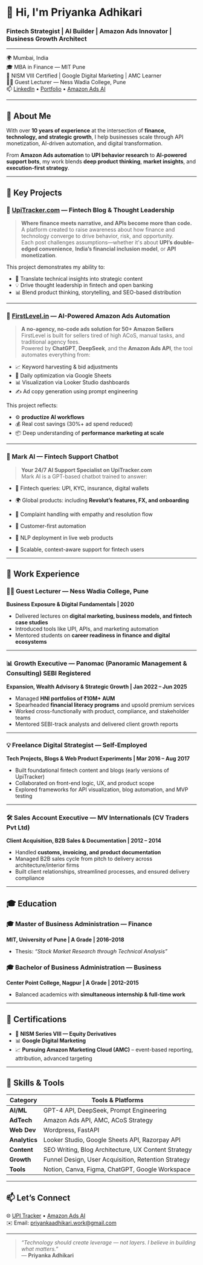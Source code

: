
# 👋 Hi, I'm Priyanka Adhikari  
### Fintech Strategist | AI Builder | Amazon Ads Innovator | Business Growth Architect  

---

🌍 Mumbai, India  
🎓 MBA in Finance — MIT Pune  
📜 NISM VIII Certified | Google Digital Marketing | AMC Learner  
👩‍🏫 Guest Lecturer — Ness Wadia College, Pune  
📫 [LinkedIn](https://linkedin.com/in/priyanka-adhikari) • [Portfolio](https://upitracker.com) • [Amazon Ads AI](https://firstlevel.in)

---

## 🚀 About Me

With over **10 years of experience** at the intersection of **finance, technology, and strategic growth**, I help businesses scale through API monetization, AI-driven automation, and digital transformation.

From **Amazon Ads automation** to **UPI behavior research** to **AI-powered support bots**, my work blends **deep product thinking**, **market insights**, and **execution-first strategy**.

---

## 🔷 Key Projects

### 🔹 [UpiTracker.com](https://upitracker.com) — Fintech Blog & Thought Leadership  
> **Where finance meets narrative, and APIs become more than code.**  
A platform created to raise awareness about how finance and technology converge to drive behavior, risk, and opportunity.  
Each post challenges assumptions—whether it's about **UPI’s double-edged convenience**, **India’s financial inclusion model**, or **API monetization**.  

This project demonstrates my ability to:  
- 🧠 Translate technical insights into strategic content  
- 💡 Drive thought leadership in fintech and open banking  
- 📊 Blend product thinking, storytelling, and SEO-based distribution  


---

### 🔹 [FirstLevel.in](https://firstlevel.in) — AI-Powered Amazon Ads Automation  
> **A no-agency, no-code ads solution for 50+ Amazon Sellers**  
FirstLevel is built for sellers tired of high ACoS, manual tasks, and traditional agency fees.  
Powered by **ChatGPT**, **DeepSeek**, and the **Amazon Ads API**, the tool automates everything from:
- 📈 Keyword harvesting & bid adjustments  
- 🔁 Daily optimization via Google Sheets  
- 📊 Visualization via Looker Studio dashboards  
- ✍️ Ad copy generation using prompt engineering  

This project reflects:
- ⚙️ **productize AI workflows**  
- 💰 Real cost savings (30%+ ad spend reduced)  
- 📦 Deep understanding of **performance marketing at scale**

---

### 🤖 Mark AI — Fintech Support Chatbot  
> **Your 24/7 AI Support Specialist on UpiTracker.com**  
Mark AI is a GPT-based chatbot trained to answer:
- 💬 Fintech queries: UPI, KYC, insurance, digital wallets  
- 🌍 Global products: including **Revolut’s features, FX, and onboarding**  
- 📢 Complaint handling with empathy and resolution flow  

- 🧠 Customer-first automation  
- 🔌 NLP deployment in live web products  
- 💬 Scalable, context-aware support for fintech users

---

## 💼 Work Experience

### 👩‍🏫 Guest Lecturer — Ness Wadia College, Pune  
**Business Exposure & Digital Fundamentals | 2020**  
- Delivered lectures on **digital marketing, business models, and fintech case studies**  
- Introduced tools like UPI, APIs, and marketing automation  
- Mentored students on **career readiness in finance and digital ecosystems**

---

### 📊 Growth Executive — Panomac (Panoramic Management & Consulting) SEBI Registered 
**Expansion, Wealth Advisory & Strategic Growth | Jan 2022 – Jun 2025**  
- Managed **HNI portfolios of ₹10M+ AUM**  
- Spearheaded **financial literacy programs** and upsold premium services  
- Worked cross-functionally with product, compliance, and stakeholder teams  
- Mentored SEBI-track analysts and delivered client growth reports

---

### 💡 Freelance Digital Strategist — Self-Employed  
**Tech Projects, Blogs & Web Product Experiments | Mar 2016 – Aug 2017**  
- Built foundational fintech content and blogs (early versions of UpiTracker)  
- Collaborated on front-end logic, UX, and product scope  
- Explored frameworks for API visualization, blog automation, and MVP testing

---

### 🛠 Sales Account Executive — MV Internationals (CV Traders Pvt Ltd)  
**Client Acquisition, B2B Sales & Documentation | 2012 – 2014**  
- Handled **customs, invoicing, and product documentation**  
- Managed B2B sales cycle from pitch to delivery across architecture/interior firms  
- Built client relationships, streamlined processes, and ensured delivery compliance

---

## 🎓 Education

### 🎓 Master of Business Administration — Finance  
**MIT, University of Pune | A Grade | 2016–2018**  
- Thesis: *“Stock Market Research through Technical Analysis”*  

### 🎓 Bachelor of Business Administration — Business  
**Center Point College, Nagpur | A Grade | 2012–2015**  
- Balanced academics with **simultaneous internship & full-time work**  

---

## 📜 Certifications

- 📘 **NISM Series VIII — Equity Derivatives**  
- 📊 **Google Digital Marketing**  
- 📈 **Pursuing Amazon Marketing Cloud (AMC)** – event-based reporting, attribution, advanced targeting

---

## 🧰 Skills & Tools

| Category         | Tools & Platforms |
|------------------|------------------|
| **AI/ML**        | GPT-4 API, DeepSeek, Prompt Engineering |
| **AdTech**       | Amazon Ads API, AMC, ACoS Strategy |
| **Web Dev**      | Wordpress, FastAPI |
| **Analytics**    | Looker Studio, Google Sheets API, Razorpay API |
| **Content**      | SEO Writing, Blog Architecture, UX Content Strategy |
| **Growth**       | Funnel Design, User Acquisition, Retention Strategy |
| **Tools**        | Notion, Canva, Figma, ChatGPT, Google Workspace |

---

## 📫 Let’s Connect

🌐 [UPI Tracker](https://upitracker.com) • [Amazon Ads AI](https://firstlevel.in)  
✉️ Email: priyankaadhikari.work@gmail.com

---

> _“Technology should create leverage — not layers. I believe in building what matters.”_  
— **Priyanka Adhikari**


